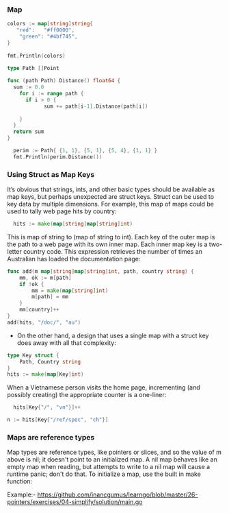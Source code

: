 ### Map

```Go
colors := map[string]string{
   "red":   "#ff0000",
    "green": "#4bf745",
}
	
fmt.Println(colors)

```

```Go
type Path []Point
			
func (path Path) Distance() float64 {				
  sum := 0.0
    for i := range path {		
      if i > 0 {
            sum += path[i-1].Distance(path[i])
    
    } 
  }
  return sum 
} 

```

```Go
  perim := Path{ {1, 1}, {5, 1}, {5, 4}, {1, 1} }
  fmt.Println(perim.Distance())
```


### Using Struct as Map Keys

It’s obvious that strings, ints, and other basic types should be available as map keys, but perhaps unexpected are struct keys. Struct can be used to key data by multiple dimensions. For example, this map of maps could be used to tally web page hits by country:

```Go
  hits := make(map[string]map[string]int)
```

This is map of string to (map of string to int). Each key of the outer map is the path to a web page with its own inner map. Each inner map key is a two-letter country code. This expression retrieves the number of times an Australian has loaded the documentation page:

```Go
func add(m map[string]map[string]int, path, country string) {
    mm, ok := m[path]
    if !ok {
        mm = make(map[string]int)
        m[path] = mm
    }
    mm[country]++
}
add(hits, "/doc/", "au")
```

* On the other hand, a design that uses a single map with a struct key does away with all that complexity:

```Go
type Key struct {
    Path, Country string
}
hits := make(map[Key]int)
```

When a Vietnamese person visits the home page, incrementing (and possibly creating) the appropriate counter is a one-liner:


```Go
  hits[Key{"/", "vn"}]++
```

```Go
n := hits[Key{"/ref/spec", "ch"}]
```

### Maps are reference types

Map types are reference types, like pointers or slices, and so the value of m above is nil; it doesn't point to an initialized map. A nil map behaves like an empty map when reading, but attempts to write to a nil map will cause a runtime panic; don't do that. To initialize a map, use the built in make function:

Example:-
https://github.com/inancgumus/learngo/blob/master/26-pointers/exercises/04-simplify/solution/main.go
